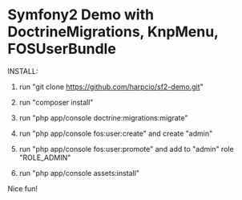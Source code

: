 Symfony2 Demo with DoctrineMigrations, KnpMenu, FOSUserBundle
=======================

INSTALL:

1) run "git clone https://github.com/harpcio/sf2-demo.git"

2) run "composer install"

3) run "php app/console doctrine:migrations:migrate"

4) run "php app/console fos:user:create" and create "admin"

5) run "php app/console fos:user:promote" and add to "admin" role "ROLE_ADMIN"

6) run "php app/console assets:install"

Nice fun!
